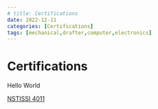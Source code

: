 ```yaml
---
# title: Certifications
date: 2022-12-11
categories: [Certifications]
tags: [mechanical,drafter,computer,electronics]
---
```

# Certifications

Hello World

[NSTISSI 4011](/PDF-Doc-Folder/IMG_0021.JPG)
